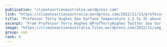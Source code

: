 ```yaml
---
publication: "climateactionaustralia.wordpress.com"
link: "https://climateactionaustralia.wordpress.com/2022/11/13/professor-terry-hughes-sea-surface-temperature-1-5-to-2c-above-normal-on-greatbarrierreef-cop27-ecologicalcrisis/"
title: "Professor Terry Hughes Sea Surface Temperature 1.5 to 2C above normal on #GreatBarrierReef #COP27 #EcologicalCrisis"
excerpt: "From Professor Terry Hughes @ProfTerryHughes Twitter Sea Surface temperatures in the northern 2/3 of the #GreatBarrierReef were 1.5-2C above normal in late October. We were horrified to see some co…"
image: "https://climateactionaustralia.files.wordpress.com/2022/11/img_1999.jpg?w=1200"
group: con
rank: 4
---
```

